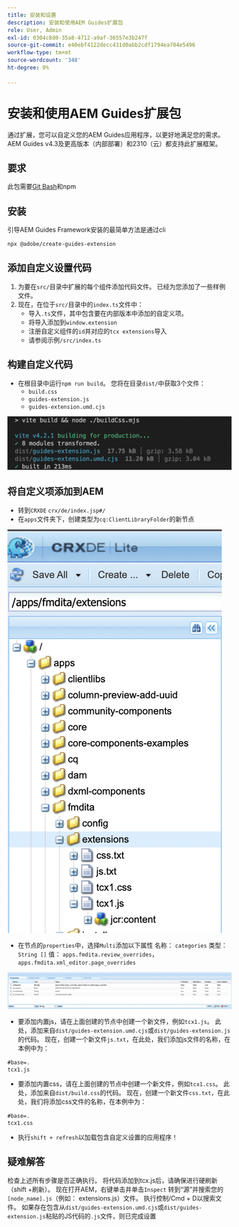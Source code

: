 ```yaml
---
title: 安装和设置
description: 安装和使用AEM Guides扩展包
role: User, Admin
exl-id: 0304c8d0-35a8-4712-a9af-36557e3b247f
source-git-commit: e40ebf4122decc431d0abb2cdf1794ea704e5496
workflow-type: tm+mt
source-wordcount: '348'
ht-degree: 0%

---
```


# 安装和使用AEM Guides扩展包

通过扩展，您可以自定义您的AEM Guides应用程序，以更好地满足您的需求。 AEM Guides v4.3及更高版本（内部部署）和2310（云）都支持此扩展框架。

## 要求

此包需要[Git Bash](https://github.com/git-guides/install-git)和npm

## 安装

引导AEM Guides Framework安装的最简单方法是通过cli

```bash
npx @adobe/create-guides-extension
```

## 添加自定义设置代码

1. 为要在`src/`目录中扩展的每个组件添加代码文件。 已经为您添加了一些样例文件。
2. 现在，在位于`src/`目录中的`index.ts`文件中：
   - 导入`.ts`文件，其中包含要在内部版本中添加的自定义项。
   - 将导入添加到`window.extension`
   - 注册自定义组件的`id`并对应的`tcx extensions`导入
   - 请参阅示例`/src/index.ts`

## 构建自定义代码

- 在根目录中运行`npm run build`。 您将在目录`dist/`中获取3个文件：
   - `build.css`
   - `guides-extension.js`
   - `guides-extension.umd.cjs`

![生成输出](./../imgs/build_output.png)

## 将自定义项添加到AEM

- 转到`CRXDE` `crx/de/index.jsp#/`
- 在`apps`文件夹下，创建类型为`cq:ClientLibraryFolder`的新节点

![文件夹结构](./../imgs/crxde_folder_structure.png)

- 在节点的`properties`中，选择`Multi`添加以下属性
名称： `categories`
类型： `String []`
值： `apps.fmdita.review_overrides`，`apps.fmdita.xml_editor.page_overrides`

![文件夹属性](./../imgs/crxde_folder_properties.png)

- 要添加内置js，请在上面创建的节点中创建一个新文件，例如`tcx1.js`。 此处，添加来自`dist/guides-extension.umd.cjs`或`dist/guides-extension.js`的代码。 现在，创建一个新文件`js.txt`，在此处，我们添加js文件的名称，在本例中为：

```t
#base=.
tcx1.js
```

- 要添加内置css，请在上面创建的节点中创建一个新文件，例如`tcx1.css`。 此处，添加来自`dist/build.css`的代码。 现在，创建一个新文件`css.txt`，在此处，我们将添加css文件的名称，在本例中为：

```t
#base=.
tcx1.css
```

- 执行`shift + refresh`以加载包含自定义设置的应用程序！

## 疑难解答

检查上述所有步骤是否正确执行。
将代码添加到tcx.js后，请确保进行硬刷新（shift +刷新）。
现在打开AEM，右键单击并单击`Inspect`
转到“源”并搜索您的`[node_name].js`（例如： extensions.js）文件。 执行控制/Cmd + D以搜索文件。 如果存在包含从`dist/guides-extension.umd.cjs`或`dist/guides-extension.js`粘贴的JS代码的`.js`文件，则已完成设置
